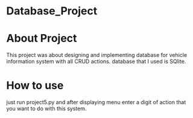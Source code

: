 # Database_Project
# About Project
This project was about designing and implementing database for vehicle information system with all CRUD actions. database that I used is SQlite.
# How to use
just run project5.py and after displaying menu enter a digit of action that you want to do with this system.
